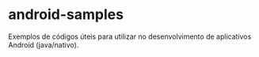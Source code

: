 android-samples
===============

Exemplos de códigos úteis para utilizar no desenvolvimento de aplicativos Android (java/nativo).
